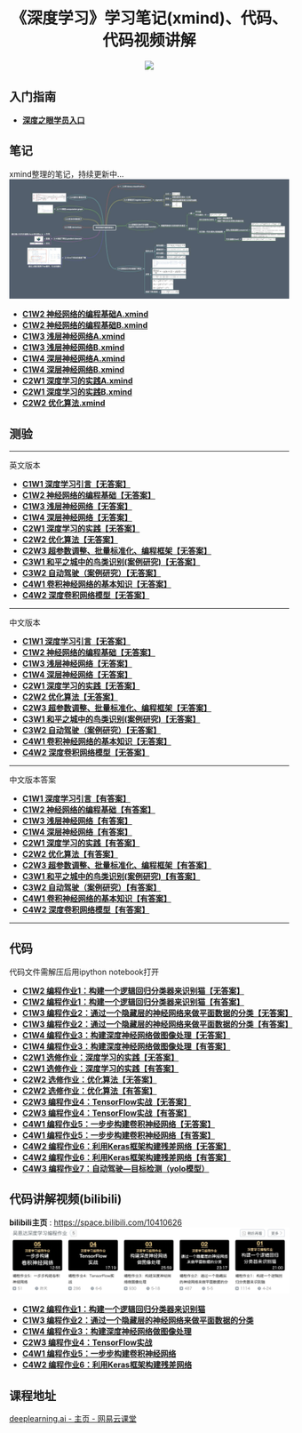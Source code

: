 <h1 align="center">《深度学习》学习笔记(xmind)、代码、代码视频讲解</h1>


<p align="center"><a href="https://github.com/greebear"><img src="https://img.shields.io/badge/%E4%BD%9C%E8%80%85-greebear-blue.svg"></a></p>

## 入门指南
- [**深度之眼学员入口**](./guide/guide.md)


## 笔记

xmind整理的笔记，持续更新中...
[![](assets/xmindDemo.jpg)](./xmind/)

- [**C1W2 神经网络的编程基础A.xmind**](./xmind/C1W2/C1W2%20神经网络的编程基础A.xmind)
- [**C1W2 神经网络的编程基础B.xmind**](./xmind/C1W2/C1W2%20神经网络的编程基础B.xmind)
- [**C1W3 浅层神经网络A.xmind**](./xmind/C1W3/C1W3%20浅层神经网络A.xmind)
- [**C1W3 浅层神经网络B.xmind**](./xmind/C1W3/C1W3%20浅层神经网络B.xmind)
- [**C1W4 深层神经网络A.xmind**](./xmind/C1W4/C1W4%20深度神经网络A.xmind)
- [**C1W4 深层神经网络B.xmind**](./xmind/C1W4/C1W4%20深度神经网络B.xmind)
- [**C2W1 深度学习的实践A.xmind**](./xmind/C2W1/C2W1深度学习的实践A.xmind)
- [**C2W1 深度学习的实践B.xmind**](./xmind/C2W1/C2W1深度学习的实践B.xmind)
- [**C2W2 优化算法.xmind**](./xmind/C2W2/C2W2优化算法.xmind)
## 测验

---
英文版本
- [**C1W1 深度学习引言【无答案】**](./trials/C1W1_noAnswers_EnVer.md)
- [**C1W2 神经网络的编程基础【无答案】**](./trials/C1W2_noAnswers_EnVer.md)
- [**C1W3 浅层神经网络【无答案】**](./trials/C1W3_noAnswers_EnVer.md)
- [**C1W4 深层神经网络【无答案】**](./trials/C1W4_noAnswers_EnVer.md)
- [**C2W1 深度学习的实践【无答案】**](./trials/C2W1_noAnswers_EnVer.md)
- [**C2W2 优化算法【无答案】**](./trials/C2W2_noAnswers_EnVer.md)
- [**C2W3 超参数调整、批量标准化、编程框架【无答案】**](./trials/C2W3_noAnswers_EnVer.md)
- [**C3W1 和平之城中的鸟类识别(案例研究)【无答案】**](./trials/C3W1_noAnswers_EnVer.md)
- [**C3W2 自动驾驶（案例研究）【无答案】**](./trials/C3W2_noAnswers_EnVer.md)
- [**C4W1 卷积神经网络的基本知识【无答案】**](./trials/C4W1_noAnswers_EnVer.md)
- [**C4W2 深度卷积网络模型【无答案】**](./trials/C4W2_noAnswers_EnVer.md)
---
中文版本
- [**C1W1 深度学习引言【无答案】**](./trials/C1W1_noAnswers.md)
- [**C1W2 神经网络的编程基础【无答案】**](./trials/C1W2_noAnswers.md)
- [**C1W3 浅层神经网络【无答案】**](./trials/C1W3_noAnswers.md)
- [**C1W4 深层神经网络【无答案】**](./trials/C1W4_noAnswers.md)
- [**C2W1 深度学习的实践【无答案】**](./trials/C2W1_noAnswers.md)
- [**C2W2 优化算法【无答案】**](./trials/C2W2_noAnswers.md)
- [**C2W3 超参数调整、批量标准化、编程框架【无答案】**](./trials/C2W3_noAnswers.md)
- [**C3W1 和平之城中的鸟类识别(案例研究)【无答案】**](./trials/C3W1_noAnswers.md)
- [**C3W2 自动驾驶（案例研究）【无答案】**](./trials/C3W2_noAnswers.md)
- [**C4W1 卷积神经网络的基本知识【无答案】**](./trials/C4W1_noAnswers.md)
- [**C4W2 深度卷积网络模型【无答案】**](./trials/C4W2_noAnswers.md)
---
中文版本答案
- [**C1W1 深度学习引言【有答案】**](./trials/C1W1_withAnswers.md)
- [**C1W2 神经网络的编程基础【有答案】**](./trials/C1W2_withAnswers.md)
- [**C1W3 浅层神经网络【有答案】**](./trials/C1W3_withAnswers.md)
- [**C1W4 深层神经网络【有答案】**](./trials/C1W4_withAnswers.md)
- [**C2W1 深度学习的实践【有答案】**](./trials/C2W1_withAnswers.md)
- [**C2W2 优化算法【有答案】**](./trials/C2W2_withAnswers.md)
- [**C2W3 超参数调整、批量标准化、编程框架【有答案】**](./trials/C2W3_withAnswers.md)
- [**C3W1 和平之城中的鸟类识别(案例研究)【有答案】**](./trials/C3W1_withAnswers.md)
- [**C3W2 自动驾驶（案例研究）【有答案】**](./trials/C3W2_withAnswers.md)
- [**C4W1 卷积神经网络的基本知识【有答案】**](./trials/C4W1_withAnswers.md)
- [**C4W2 深度卷积网络模型【有答案】**](./trials/C4W2_withAnswers.md)
---

## 代码
代码文件需解压后用ipython notebook打开

- [**C1W2 编程作业1：构建一个逻辑回归分类器来识别猫【无答案】**](./assignment/assignment_noAnswers/C1/assignment2(C1W2).zip)
- [**C1W2 编程作业1：构建一个逻辑回归分类器来识别猫【有答案】**](./assignment/assignment_withAnswers/C1/assignment2(C1W2).zip)
- [**C1W3 编程作业2：通过一个隐藏层的神经网络来做平面数据的分类【无答案】**](./assignment/assignment_noAnswers/C1/assignment3(C1W3).zip)
- [**C1W3 编程作业2：通过一个隐藏层的神经网络来做平面数据的分类【有答案】**](./assignment/assignment_withAnswers/C1/assignment3(C1W3).zip)
- [**C1W4 编程作业3：构建深度神经网络做图像处理【无答案】**](./assignment/assignment_noAnswers/C1/assignment4(C1W4).zip)
- [**C1W4 编程作业3：构建深度神经网络做图像处理【有答案】**](./assignment/assignment_withAnswers/C1/assignment4(C1W4).zip)
- [**C2W1 选修作业：深度学习的实践【无答案】**](./assignment/assignment_noAnswers/C2/Practical%20aspects%20of%20Deep%20Learning.zip)
- [**C2W1 选修作业：深度学习的实践【有答案】**](./assignment/assignment_withAnswers/C2/Practical%20aspects%20of%20Deep%20Learning.zip)
- [**C2W2 选修作业：优化算法【无答案】**](./assignment/assignment_noAnswers/C2/Optimization%20methods.zip)
- [**C2W2 选修作业：优化算法【有答案】**](./assignment/assignment_withAnswers/C2/Optimization%20methods.zip)
- [**C2W3 编程作业4：TensorFlow实战【无答案】**](./assignment/assignment_noAnswers/C2/Tensorflow%20Tutorial)
- [**C2W3 编程作业4：TensorFlow实战【有答案】**](./assignment/assignment_withAnswers/C2/Tensorflow%20Tutorial)
- [**C4W1 编程作业5：一步步构建卷积神经网络【无答案】**](./assignment/assignment_noAnswers/C4/Convolution%20model%20Application.zip)
- [**C4W1 编程作业5：一步步构建卷积神经网络【有答案】**](./assignment/assignment_withAnswers/C4/Convolution%20model%20Application.zip)
- [**C4W2 编程作业6：利用Keras框架构建残差网络【无答案】**](./assignment/assignment_noAnswers/C4/KerasAndResNets)
- [**C4W2 编程作业6：利用Keras框架构建残差网络【有答案】**](./assignment/assignment_withAnswers/C4/KerasAndResNets)
- [**C4W3 编程作业7：自动驾驶—目标检测（yolo模型）**](./assignment/assignment_withAnswers/C4/Car%20Detection/README.md)
## 代码讲解视频(bilibili)
**bilibili主页** : https://space.bilibili.com/10410626
[![](./assets/bilibiliDemo.jpg)](https://space.bilibili.com/10410626)
- [**C1W2 编程作业1：构建一个逻辑回归分类器来识别猫**](https://www.bilibili.com/video/av50307869)
- [**C1W3 编程作业2：通过一个隐藏层的神经网络来做平面数据的分类**](https://www.bilibili.com/video/av51486088)
- [**C1W4 编程作业3：构建深度神经网络做图像处理**](https://www.bilibili.com/video/av52785212)
- [**C2W3 编程作业4：TensorFlow实战**](https://www.bilibili.com/video/av54668655)
- [**C4W1 编程作业5：一步步构建卷积神经网络**](https://www.bilibili.com/video/av56250374)
- [**C4W2 编程作业6：利用Keras框架构建残差网络**](https://www.bilibili.com/video/av57062905)

## 课程地址

[deeplearning.ai - 主页 - 网易云课堂](https://study.163.com/provider/2001053000/index.htm)
